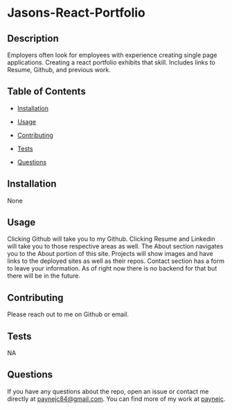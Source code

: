 # Jasons-React-Portfolio
  

## Description

Employers often look for employees with experience creating single page applications. Creating a react portfolio exhibits that skill. Includes links to Resume, Github, and previous work. 


## Table of Contents 
* [Installation](#installation)
* [Usage](#usage)

* [Contributing](#contributing)
* [Tests](#tests)
* [Questions](#questions)


## Installation
None
## Usage
Clicking Github will take you to my Github. Clicking Resume and Linkedin will take you to those respective areas as well. The About section navigates you to the About portion of this site. Projects will show images and have links to the deployed sites as well as their repos. Contact section has a form to leave your information. As of right now there is no backend for that but there will be in the future. 

## Contributing
Please reach out to me on Github or email.
## Tests
NA
## Questions
If you have any questions about the repo, open an issue or contact me directly at paynejc84@gmail.com. You can find more of my work at [paynejc](https://github.com/paynejc/).



